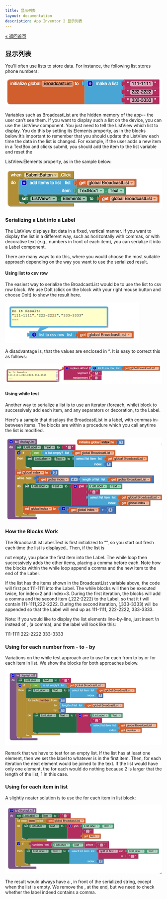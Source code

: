 ```yaml
---
title: 显示列表
layout: documentation
description: App Inventor 2 显示列表
---
```


[&laquo; 返回首页](index.html)

## 显示列表
You'll often use lists  to  store data. For instance, the following list stores phone numbers:

![](images/displaylist-image1.png)

Variables such as BroadcastList are the hidden memory of the app-- the user can’t see them. If you want to display such a list on the device, you can use the ListView component. You just need to tell the ListView which list to display. You do this by setting its Elements property, as in the blocks below:It’s important to remember that you should update the ListView each time the data in the list is changed. For example, if the user adds a new item in a TextBox and clicks submit, you should add the item to the list variable and reset the

ListView.Elements property, as in the sample below:

![](images/displaylist-image7.png)



### Serializing a List into a Label
The ListView displays list data in a fixed, vertical manner. If you want to display the list in a different way, such as horizontally with commas, or with decorative text (e.g., numbers in front of each item), you can serialize it into a Label component.

There are many ways to do this, where you would choose the most suitable approach depending on the way you want to use the serialized result.

#### Using list to csv row

The easiest way to serialize the BroadcastList would be to use the list to csv row block. We use DoIt (click on the block with your right mouse button and choose DoIt) to show the result here.

![](images/displaylist-image2.png)

A disadvantage is, that the values are enclosed in “. It is easy to correct this as follows:

![](images/displaylist-image4.png)


#### Using while test

Another way to serialize a list is to use an iterator (foreach, while) block to successively add each item, and any separators or decoration, to the Label.

Here's a sample that displays the BroadcastList in a label, with commas in-between items. The blocks are within a procedure which you call anytime the list is modified.

![](images/displaylist-image3.png)

### How the Blocks Work
The BroadcastListLabel.Text is first initialized to “”, so you start out fresh each time the list is displayed.. Then, if the list is

 not empty, you place the first item into the Label. The while loop then successively adds the other items, placing a comma before each. Note how the blocks within the while loop append a comma and the new item to the end of the Label.

If the list has the items shown in the BroadcastList variable above, the code will first put 111-1111 into the Label. The while blocks will then be executed twice, for index=2 and index=3. During the first iteration, the blocks will add a comma and the second item (,222-2222) to the Label, so that it t will contain 111-1111,222-2222. During the second iteration, (,333-3333) will be appended so that the Label will end up as 111-1111, 222-2222, 333-3333.

Note: If you would like to display the list elements line-by-line, just insert \n instead of , (a comma), and the label will look like this:

111-1111
222-2222
333-3333

### Using for each number from - to - by
Variations on the while test approach are to use for each from to by or for each item in list. We show the blocks for both approaches below.

![](images/displaylist-image5.png)

Remark that we have to test for an empty list. If the list has at least one element, then we set the label to whatever is in the first item. Then, for each iteration the next element would be joined to the text. If the list would have only one element, the for each would do nothing because 2 is larger that the length of the list, 1 in this case.

### Using for each item in list
A slightly neater solution is to use the for each item in list block:

![](images/displaylist-image6.png)

The result would always have a , in front of the serialized string, except when the list is empty. We remove the , at the end, but we need to check whether the label indeed contains a comma.
